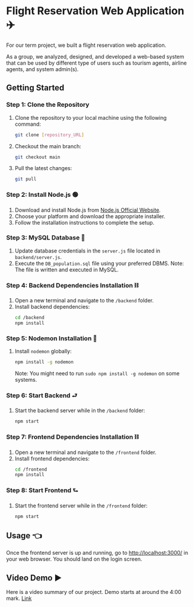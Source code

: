 # Flight Reservation Web Application ✈️

For our term project, we built a flight reservation web application. 

As a group, we analyzed, designed, and developed a web-based system that can be used
by different type of users such as tourism agents, airline agents, and system admin(s). 

## Getting Started

### Step 1: Clone the Repository
1. Clone the repository to your local machine using the following command:
    ```bash
    git clone [repository_URL]
    ```

2. Checkout the main branch:
    ```bash
    git checkout main
    ```

3. Pull the latest changes:
    ```bash
    git pull
    ```

### Step 2: Install Node.js 🟢
1. Download and install Node.js from [Node.js Official Website](https://nodejs.org/en/download/current).
2. Choose your platform and download the appropriate installer.
3. Follow the installation instructions to complete the setup.

### Step 3: MySQL Database ⃣
1. Update database credentials in the `server.js` file located in `backend/server.js`.
2. Execute the `DB_population.sql` file using your preferred DBMS. Note: The file is written and executed in MySQL.

### Step 4: Backend Dependencies Installation ⛓️
1. Open a new terminal and navigate to the `/backend` folder.
2. Install backend dependencies:
    ```bash
    cd /backend
    npm install
    ```

### Step 5: Nodemon Installation 🔨
1. Install `nodemon` globally:
    ```bash
    npm install -g nodemon
    ```
   Note: You might need to run `sudo npm install -g nodemon` on some systems.

### Step 6: Start Backend ⮐
1. Start the backend server while in the `/backend` folder:
    ```bash
    npm start
    ```

### Step 7: Frontend Dependencies Installation ⛓️
1. Open a new terminal and navigate to the `/frontend` folder.
2. Install frontend dependencies:
    ```bash
    cd /frontend
    npm install
    ```

### Step 8: Start Frontend ⮑
1. Start the frontend server while in the `/frontend` folder:
    ```bash
    npm start
    ```

## Usage 👈
Once the frontend server is up and running, go to [http://localhost:3000/](http://localhost:3000/) in your web browser. You should land on the login screen.

## Video Demo ▶️
Here is a video summary of our project. Demo starts at around the 4:00 mark. [Link](https://www.youtube.com/watch?v=dXytqYPxevk)
